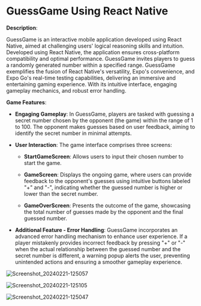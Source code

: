 # GuessGame Using React Native
**Description**:

GuessGame is an interactive mobile application developed using React Native, aimed at challenging users' logical reasoning skills and intuition. Developed using React Native, the application ensures cross-platform compatibility and optimal performance. GuessGame invites players to guess a randomly generated number within a specified range. GuessGame exemplifies the fusion of React Native's versatility, Expo's convenience, and Expo Go's real-time testing capabilities, delivering an immersive and entertaining gaming experience. With its intuitive interface, engaging gameplay mechanics, and robust error handling.

**Game Features**:

- **Engaging Gameplay**: In GuessGame, players are tasked with guessing a secret number chosen by the opponent (the game) within the range of 1 to 100. The opponent makes guesses based on user feedback, aiming to identify the secret number in minimal attempts.

- **User Interaction**: The game interface comprises three screens:

  - **StartGameScreen**: Allows users to input their chosen number to start the game.
  
  - **GameScreen**: Displays the ongoing game, where users can provide feedback to the opponent's guesses using intuitive buttons labeled "+" and "-", indicating whether the guessed number is higher or lower than the secret number.
  
  - **GameOverScreen**: Presents the outcome of the game, showcasing the total number of guesses made by the opponent and the final guessed number.
  
- **Additional Feature - Error Handling**: GuessGame incorporates an advanced error handling mechanism to enhance user experience. If a player mistakenly provides incorrect feedback by pressing "+" or "-" when the actual relationship between the guessed number and the secret number is different, a warning popup alerts the user, preventing unintended actions and ensuring a smoother gameplay experience.





![Screenshot_20240221-125057](https://github.com/shbl007/GuessGame/assets/98837574/9785371e-1f55-4142-851b-e737283d3558)


![Screenshot_20240221-125105](https://github.com/shbl007/GuessGame/assets/98837574/de0ebfae-2674-40e6-8a55-1e12ebac85f7)


![Screenshot_20240221-125047](https://github.com/shbl007/GuessGame/assets/98837574/56b02851-249a-4d33-80e4-913e6fc029f5)

